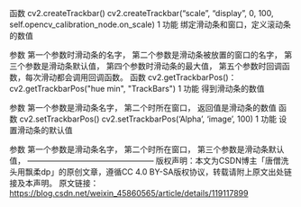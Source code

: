 函数 cv2.createTrackbar()
cv2.createTrackbar(“scale”, “display”, 0, 100, self.opencv_calibration_node.on_scale)
1
功能
绑定滑动条和窗口，定义滚动条的数值

参数
第一个参数时滑动条的名字，
第二个参数是滑动条被放置的窗口的名字，
第三个参数是滑动条默认值，
第四个参数时滑动条的最大值，
第五个参数时回调函数，每次滑动都会调用回调函数。
函数 cv2.getTrackbarPos()：
cv2.getTrackbarPos("hue min", "TrackBars")
1
功能
得到滑动条的数值

参数
第一个参数是滑动条名字，
第二个时所在窗口，
返回值是滑动条的数值
函数 cv2.setTrackbarPos()
cv2.setTrackbarPos(‘Alpha’, ‘image’, 100)
1
功能
设置滑动条的默认值

参数
第一个参数是滑动条名字，
第二个时所在窗口，
第三个参数是滑动条默认值，
————————————————
版权声明：本文为CSDN博主「唐僧洗头用飘柔dp」的原创文章，遵循CC 4.0 BY-SA版权协议，转载请附上原文出处链接及本声明。
原文链接：https://blog.csdn.net/weixin_45860565/article/details/119117899